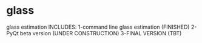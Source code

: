 # glass
glass estimation
INCLUDES:
1-command line glass estimation (FINISHED)
2- PyQt beta version (UNDER CONSTRUCTION)
3-FINAL VERSION (TBT)
